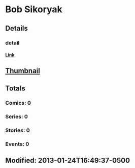 # Bob  Sikoryak 
## Details
### detail
#### [Link](http://marvel.com/comics/creators/8128/bob_sikoryak?utm_campaign=apiRef&utm_source=225578a89fc76f3d20fbffda5d17a88d)
## [Thumbnail](http://i.annihil.us/u/prod/marvel/i/mg/b/40/image_not_available.jpg)
## Totals
### Comics: 0
### Series: 0
### Stories: 0
### Events: 0
## Modified: 2013-01-24T16:49:37-0500